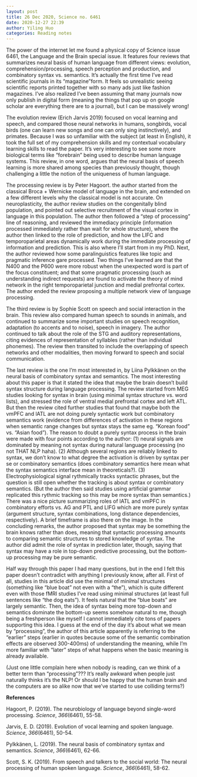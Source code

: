 ```yaml
---
layout: post
title: 26 Dec 2020, Science no. 6461
date: 2020-12-27 22:39
author: Yiling Huo
categories: Reading notes
---
```

<!-- wp:paragraph -->
<p>The power of the internet let me found a physical copy of Science issue 6461, the Language and the Brain special issue. It features four reviews that summarizes neural basis of human language from different views: evolution, comprehension/processing, speech perception and production, and combinatory syntax vs. semantics. It’s actually the first time I’ve read scientific journals in its “magazine”form. It feels so unrealistic seeing scientific reports printed together with so many ads just like fashion magazines. I’ve also realized I’ve been assuming that many journals now only publish in digital form (meaning the things that pop up on google scholar are everything there are to a journal), but I can be massively wrong!</p>
<!-- /wp:paragraph -->

<!-- wp:paragraph -->
<p>The evolution review (Erich Jarvis 2019) focused on vocal learning and speech, and compared those neural networks in humans, songbirds, vocal birds (one can learn new songs and one can only sing instinctively), and primates. Because I was so unfamiliar with the subject (at least in English), it took the full set of my comprehension skills and my contextual vocabulary learning skills to read the paper. It’s very interesting to see some more biological terms like “forebrain” being used to describe human language systems. This review, in one word, argues that the neural basis of speech learning is more shared among species than previously thought, though challenging a little the notion of the uniqueness of human language.</p>
<!-- /wp:paragraph -->

<!-- wp:paragraph -->
<p>The processing review is by Peter Hagoort. the author started from the classical Broca + Wernicke model of language in the brain, and extended on a few different levels why the classical model is not accurate. On neuroplasticity, the author review studies on the congenitally blind population, and pointed out selective recruitment of the visual cortex in language in this population. The author then followed a “step of processing” line of reasoning, and reviewed the immediacy principle (information processed immediately rather than wait for whole structure), where the author then linked to the role of prediction, and how the LIFC and temporoparietal areas dynamically work during the immediate processing of information and prediction. This is also where I’ll start from in my PhD. Next, the author reviewed how some paralinguistics features like topic and pragmatic inference  gare processed. Two things I’ve learned are that the N400 and the P600 were more robust when the unexpected word is part of the focus constituent; and that some pragmatic processing (such as understanding indirect requests) are found to activate the theory of mind network in the right temporoparietal junction and medial prefrontal cortex. The author ended the review proposing a multiple network view of language processing.</p>
<!-- /wp:paragraph -->

<!-- wp:paragraph -->
<p>The third review is by Sophie Scott on speech and social interaction in the brain. This review also compared human speech to sounds in animals, and continued to summarize some important studies on speech recognition, adaptation (to accents and to noise), speech in imagery. The author continued to talk about the role of the STG and auditory representations, citing evidences of representation of syllables (rather than individual phonemes). The review then transited to include the overlapping of speech networks and other modalities, then moving forward to speech and social communication.</p>
<!-- /wp:paragraph -->

<!-- wp:paragraph -->
<p>The last review is the one I’m most interested in, by Liina Pylkkänen on the neural basis of combinatory syntax and semantics. The most interesting about this paper is that it stated the idea that maybe the brain doesn’t build syntax structure during language processing. The review started from MEG studies looking for syntax in brain (using minimal syntax structure vs. word lists), and stressed the role of ventral medial prefrontal cortex and left ATL. But then the review cited further studies that found that maybe both the vmPFC and lATL are not doing purely syntactic work but combinatory semantics work (evidence from differences of activation in these regions when semantic range changes but syntax stays the same eg. “Korean food” vs. “Asian food”). The reason to doubt a purely syntax process in the brain were made with four points according to the author: (1) neural signals are dominated by meaning not syntax during natural language processing (no not THAT NLP haha). (2) Although several regions are reliably linked to syntax, we don’t know to what degree the activation is driven by syntax per se or combinatory semantics (does combinatory<strong> </strong>semantics here mean what the syntax semantics interface mean in theoreticals?). (3) Electrophysiological signal rythmically tracks syntactic phrases, but the question is still open whether the tracking is about syntax or combinatory semantics. (But the author then said studies using artificial grammar replicated this rythmic tracking so this may be more syntax than semantics.)   There was a nice picture summarizing roles of lATL and vmPFC in combinatory efforts vs. AG and PTL and LIFG which are more purely syntax (argument structure, syntax combinations, long distance dependencies, respectively). A brief timeframe is also there on the image. In the concluding remarks, the author proposed that syntax may be something the brain knows rather than does, meaning that syntactic processing amounts to comparing semantic structures to stored knowledge of syntax. The author did admit the role of syntax in prediction later, though, saying that syntax may have a role in top-down predictive processing, but the bottom-up processing may be pure semantic.</p>
<!-- /wp:paragraph -->

<!-- wp:paragraph -->
<p>Half way through this paper I had many questions, but in the end I felt this paper doesn’t contradict with anything I previously know, after all. First of all, studies in this article did use the minimal of minimal structures (something like “blue boat” not even with a “the”), which is quite different even with those fMRI studies I’ve read using minimal structures (at least full sentences like “the dog eats”). It feels natural that the “blue boats” are largely semantic. Then, the idea of syntax being more top-down and semantics dominate the bottom-up seems somehow natural to me, though being a freshperson like myself I cannot immediately cite tons of papers supporting this idea. I guess at the end of the day it’s about what we mean by “processing”, the author of this article apparently is referring to the “earlier” steps (earlier in quotes because some of the semantic combination effects are observed 300-400ms) of understanding the meaning, while I’m more familiar with “later” steps of what happens when the basic meaning is already available.</p>
<!-- /wp:paragraph -->

<!-- wp:paragraph -->
<p>(Just one little complain here when nobody is reading, can we think of a better term than “processing”??? It’s really awkward when people just naturally thinks it’s the NLP! Or should I be happy that the human brain and the computers are so alike now that we’ve started to use colliding terms?)</p>
<!-- /wp:paragraph -->

<!-- wp:paragraph -->
<p><strong>References </strong></p>
<!-- /wp:paragraph -->

<!-- wp:paragraph -->
<p>Hagoort, P. (2019). The neurobiology of language beyond single-word processing. <em>Science</em>, <em>366</em>(6461), 55-58.</p>
<!-- /wp:paragraph -->

<!-- wp:paragraph -->
<p>Jarvis, E. D. (2019). Evolution of vocal learning and spoken language. <em>Science</em>, <em>366</em>(6461), 50-54.</p>
<!-- /wp:paragraph -->

<!-- wp:paragraph -->
<p>Pylkkänen, L. (2019). The neural basis of combinatory syntax and semantics. <em>Science</em>, <em>366</em>(6461), 62-66.</p>
<!-- /wp:paragraph -->

<!-- wp:paragraph -->
<p>Scott, S. K. (2019). From speech and talkers to the social world: The neural processing of human spoken language. <em>Science</em>, <em>366</em>(6461), 58-62.</p>
<!-- /wp:paragraph -->
